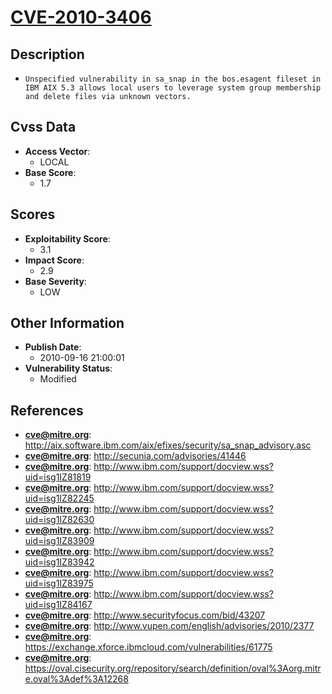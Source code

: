 
# [CVE-2010-3406](https://cve.mitre.org/cgi-bin/cvename.cgi?name=CVE-2010-3406)

## Description

- `Unspecified vulnerability in sa_snap in the bos.esagent fileset in IBM AIX 5.3 allows local users to leverage system group membership and delete files via unknown vectors.`

## Cvss Data

- **Access Vector**:
  - LOCAL
- **Base Score**:
  - 1.7

## Scores

- **Exploitability Score**:
  - 3.1
- **Impact Score**:
  - 2.9
- **Base Severity**:
  - LOW

## Other Information

- **Publish Date**:
  - 2010-09-16 21:00:01
- **Vulnerability Status**:
  - Modified

## References

- **cve@mitre.org**: http://aix.software.ibm.com/aix/efixes/security/sa_snap_advisory.asc
- **cve@mitre.org**: http://secunia.com/advisories/41446
- **cve@mitre.org**: http://www.ibm.com/support/docview.wss?uid=isg1IZ81819
- **cve@mitre.org**: http://www.ibm.com/support/docview.wss?uid=isg1IZ82245
- **cve@mitre.org**: http://www.ibm.com/support/docview.wss?uid=isg1IZ82630
- **cve@mitre.org**: http://www.ibm.com/support/docview.wss?uid=isg1IZ83909
- **cve@mitre.org**: http://www.ibm.com/support/docview.wss?uid=isg1IZ83942
- **cve@mitre.org**: http://www.ibm.com/support/docview.wss?uid=isg1IZ83975
- **cve@mitre.org**: http://www.ibm.com/support/docview.wss?uid=isg1IZ84167
- **cve@mitre.org**: http://www.securityfocus.com/bid/43207
- **cve@mitre.org**: http://www.vupen.com/english/advisories/2010/2377
- **cve@mitre.org**: https://exchange.xforce.ibmcloud.com/vulnerabilities/61775
- **cve@mitre.org**: https://oval.cisecurity.org/repository/search/definition/oval%3Aorg.mitre.oval%3Adef%3A12268
